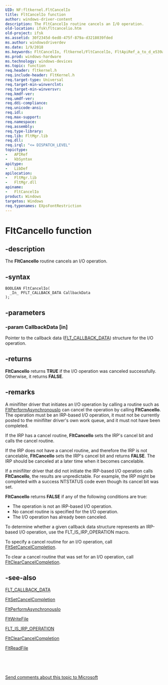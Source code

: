 ```yaml
---
UID: NF:fltkernel.FltCancelIo
title: FltCancelIo function
author: windows-driver-content
description: The FltCancelIo routine cancels an I/O operation.
old-location: ifsk\fltcancelio.htm
old-project: ifsk
ms.assetid: 30f2345d-6ed8-475f-879a-d3218039fded
ms.author: windowsdriverdev
ms.date: 1/9/2018
ms.keywords: FltCancelIo, fltkernel/FltCancelIo, FltApiRef_a_to_d_e539a1bb-9dd4-4e1b-ac10-b5f742923839.xml, FltCancelIo routine [Installable File System Drivers], ifsk.fltcancelio
ms.prod: windows-hardware
ms.technology: windows-devices
ms.topic: function
req.header: fltkernel.h
req.include-header: FltKernel.h
req.target-type: Universal
req.target-min-winverclnt: 
req.target-min-winversvr: 
req.kmdf-ver: 
req.umdf-ver: 
req.ddi-compliance: 
req.unicode-ansi: 
req.idl: 
req.max-support: 
req.namespace: 
req.assembly: 
req.type-library: 
req.lib: FltMgr.lib
req.dll: 
req.irql: "<= DISPATCH_LEVEL"
topictype:
-	APIRef
-	kbSyntax
apitype:
-	LibDef
apilocation:
-	FltMgr.lib
-	FltMgr.dll
apiname:
-	FltCancelIo
product: Windows
targetos: Windows
req.typenames: EXpsFontRestriction
---
```


# FltCancelIo function


## -description


The <b>FltCancelIo</b> routine cancels an I/O operation. 


## -syntax


````
BOOLEAN FltCancelIo(
  _In_ PFLT_CALLBACK_DATA CallbackData
);
````


## -parameters




### -param CallbackData [in]

Pointer to the callback data (<a href="..\fltkernel\ns-fltkernel-_flt_callback_data.md">FLT_CALLBACK_DATA</a>) structure for the I/O operation. 


## -returns


<b>FltCancelIo</b> returns <b>TRUE</b> if the I/O operation was canceled successfully. Otherwise, it returns <b>FALSE</b>. 



## -remarks


A minifilter driver that initiates an I/O operation by calling a routine such as <a href="..\fltkernel\nf-fltkernel-fltperformasynchronousio.md">FltPerformAsynchronousIo</a> can cancel the operation by calling <b>FltCancelIo</b>. The operation must be an IRP-based I/O operation, it must not be currently posted to the minifilter driver's own work queue, and it must not have been completed. 

If the IRP has a cancel routine, <b>FltCancelIo</b> sets the IRP's cancel bit and calls the cancel routine. 

If the IRP does not have a cancel routine, and therefore the IRP is not cancelable, <b>FltCancelIo</b> sets the IRP's cancel bit and returns <b>FALSE</b>. The IRP should be canceled at a later time when it becomes cancelable. 

If a minifilter driver that did not initiate the IRP-based I/O operation calls <b>FltCancelIo</b>, the results are unpredictable. For example, the IRP might be completed with a success NTSTATUS code even though its cancel bit was set. 

<b>FltCancelIo</b> returns <b>FALSE</b> if any of the following conditions are true: 
<ul>
<li>
The operation is not an IRP-based I/O operation. 

</li>
<li>
No cancel routine is specified for the I/O operation. 

</li>
<li>
The I/O operation has already been canceled. 

</li>
</ul>To determine whether a given callback data structure represents an IRP-based I/O operation, use the FLT_IS_IRP_OPERATION macro. 

To specify a cancel routine for an I/O operation, call <a href="..\fltkernel\nf-fltkernel-fltsetcancelcompletion.md">FltSetCancelCompletion</a>. 

To clear a cancel routine that was set for an I/O operation, call <a href="..\fltkernel\nf-fltkernel-fltclearcancelcompletion.md">FltClearCancelCompletion</a>. 



## -see-also

<a href="..\fltkernel\ns-fltkernel-_flt_callback_data.md">FLT_CALLBACK_DATA</a>

<a href="..\fltkernel\nf-fltkernel-fltsetcancelcompletion.md">FltSetCancelCompletion</a>

<a href="..\fltkernel\nf-fltkernel-fltperformasynchronousio.md">FltPerformAsynchronousIo</a>

<a href="..\fltkernel\nf-fltkernel-fltwritefile.md">FltWriteFile</a>

<a href="https://msdn.microsoft.com/library/windows/hardware/ff544654">FLT_IS_IRP_OPERATION</a>

<a href="..\fltkernel\nf-fltkernel-fltclearcancelcompletion.md">FltClearCancelCompletion</a>

<a href="..\fltkernel\nf-fltkernel-fltreadfile.md">FltReadFile</a>

 

 

<a href="mailto:wsddocfb@microsoft.com?subject=Documentation%20feedback [ifsk\ifsk]:%20FltCancelIo routine%20 RELEASE:%20(1/9/2018)&amp;body=%0A%0APRIVACY STATEMENT%0A%0AWe use your feedback to improve the documentation. We don't use your email address for any other purpose, and we'll remove your email address from our system after the issue that you're reporting is fixed. While we're working to fix this issue, we might send you an email message to ask for more info. Later, we might also send you an email message to let you know that we've addressed your feedback.%0A%0AFor more info about Microsoft's privacy policy, see http://privacy.microsoft.com/en-us/default.aspx." title="Send comments about this topic to Microsoft">Send comments about this topic to Microsoft</a>

